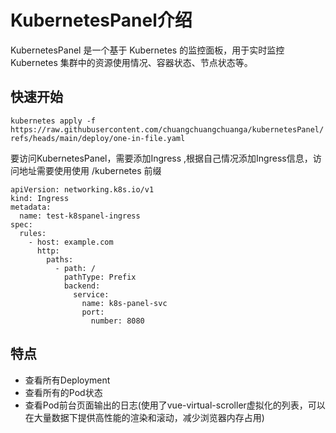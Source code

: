 # KubernetesPanel介绍
KubernetesPanel 是一个基于 Kubernetes 的监控面板，用于实时监控 Kubernetes 集群中的资源使用情况、容器状态、节点状态等。

## 快速开始
```kubernetes apply -f https://raw.githubusercontent.com/chuangchuangchuanga/kubernetesPanel/refs/heads/main/deploy/one-in-file.yaml```

要访问KubernetesPanel，需要添加Ingress ,根据自己情况添加Ingress信息，访问地址需要使用使用 /kubernetes 前缀
```
apiVersion: networking.k8s.io/v1
kind: Ingress
metadata:
  name: test-k8spanel-ingress
spec:
  rules:
    - host: example.com
      http:
        paths:
          - path: /
            pathType: Prefix
            backend:
              service:
                name: k8s-panel-svc
                port:
                  number: 8080
```


## 特点
- 查看所有Deployment
- 查看所有的Pod状态
- 查看Pod前台页面输出的日志(使用了vue-virtual-scroller虚拟化的列表，可以在大量数据下提供高性能的渲染和滚动，减少浏览器内存占用)





